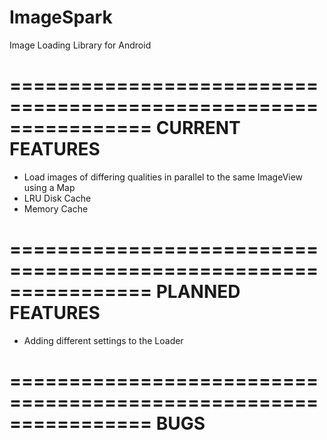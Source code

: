 ImageSpark
==========


Image Loading Library for Android

================================================================
                    CURRENT FEATURES
================================================================
* Load images of differing qualities in parallel to the same ImageView using a Map
* LRU Disk Cache
* Memory Cache

================================================================
                    PLANNED FEATURES
================================================================
* Adding different settings to the Loader

================================================================
                      BUGS
================================================================